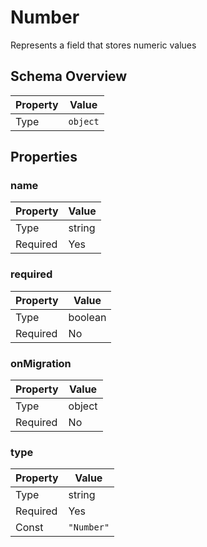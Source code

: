 # Number

Represents a field that stores numeric values

## Schema Overview

| Property | Value |
|----------|-------|
| Type | `object` |

## Properties

### name

| Property | Value |
|----------|-------|
| Type | string |
| Required | Yes |

### required

| Property | Value |
|----------|-------|
| Type | boolean |
| Required | No |

### onMigration

| Property | Value |
|----------|-------|
| Type | object |
| Required | No |

### type

| Property | Value |
|----------|-------|
| Type | string |
| Required | Yes |
| Const | `"Number"` |

